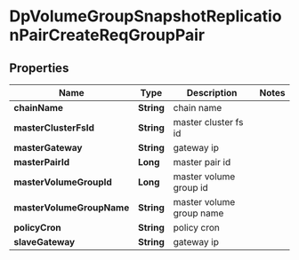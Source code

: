 # DpVolumeGroupSnapshotReplicationPairCreateReqGroupPair

## Properties
Name | Type | Description | Notes
------------ | ------------- | ------------- | -------------
**chainName** | **String** | chain name | 
**masterClusterFsId** | **String** | master cluster fs id | 
**masterGateway** | **String** | gateway ip | 
**masterPairId** | **Long** | master pair id | 
**masterVolumeGroupId** | **Long** | master volume group id | 
**masterVolumeGroupName** | **String** | master volume group name | 
**policyCron** | **String** | policy cron | 
**slaveGateway** | **String** | gateway ip | 
